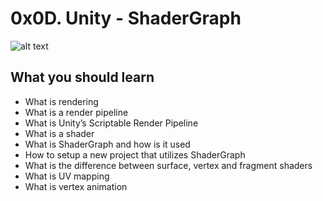 # 0x0D. Unity - ShaderGraph

![alt text](https://realtimevfx.com/uploads/default/original/2X/f/f80c1a334908d00e091da7ba5af53e0acb3b0ac3.png)

## What you should learn

- What is rendering
- What is a render pipeline
- What is Unity’s Scriptable Render Pipeline
- What is a shader
- What is ShaderGraph and how is it used
- How to setup a new project that utilizes ShaderGraph
- What is the difference between surface, vertex and fragment shaders
- What is UV mapping
- What is vertex animation
